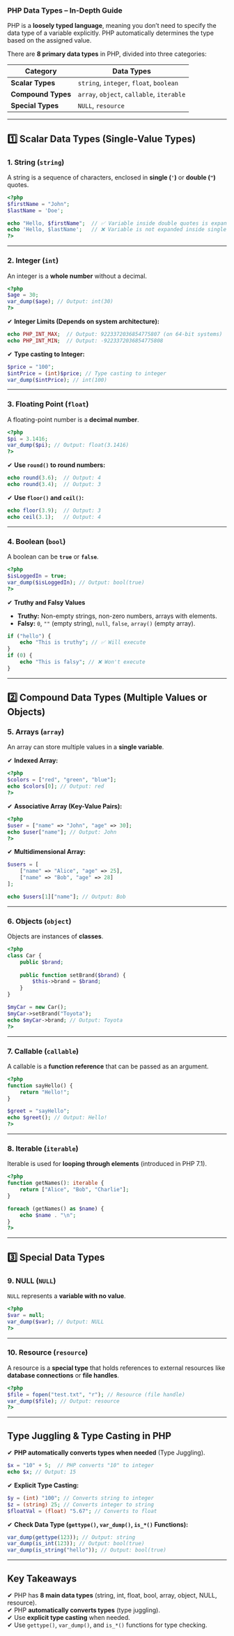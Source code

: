 ### **PHP Data Types – In-Depth Guide**  

PHP is a **loosely typed language**, meaning you don’t need to specify the data type of a variable explicitly. PHP automatically determines the type based on the assigned value.  

There are **8 primary data types** in PHP, divided into three categories:

| Category         | Data Types |
|-----------------|------------|
| **Scalar Types** | `string`, `integer`, `float`, `boolean` |
| **Compound Types** | `array`, `object`, `callable`, `iterable` |
| **Special Types** | `NULL`, `resource` |

---

## **1️⃣ Scalar Data Types (Single-Value Types)**  

### **1. String (`string`)**  
A string is a sequence of characters, enclosed in **single (`'`)** or **double (`"`)** quotes.

```php
<?php
$firstName = "John"; 
$lastName = 'Doe';

echo "Hello, $firstName";  // ✅ Variable inside double quotes is expanded
echo 'Hello, $lastName';   // ❌ Variable is not expanded inside single quotes
?>
```

---

### **2. Integer (`int`)**  
An integer is a **whole number** without a decimal.

```php
<?php
$age = 30;
var_dump($age); // Output: int(30)
?>
```

✔ **Integer Limits (Depends on system architecture):**  
```php
echo PHP_INT_MAX;  // Output: 9223372036854775807 (on 64-bit systems)
echo PHP_INT_MIN;  // Output: -9223372036854775808
```

✔ **Type casting to Integer:**  
```php
$price = "100";
$intPrice = (int)$price; // Type casting to integer
var_dump($intPrice); // int(100)
```

---

### **3. Floating Point (`float`)**  
A floating-point number is a **decimal number**.

```php
<?php
$pi = 3.1416;
var_dump($pi); // Output: float(3.1416)
?>
```

✔ **Use `round()` to round numbers:**  
```php
echo round(3.6);  // Output: 4
echo round(3.4);  // Output: 3
```

✔ **Use `floor()` and `ceil()`:**  
```php
echo floor(3.9);  // Output: 3
echo ceil(3.1);   // Output: 4
```

---

### **4. Boolean (`bool`)**  
A boolean can be **`true`** or **`false`**.

```php
<?php
$isLoggedIn = true;
var_dump($isLoggedIn); // Output: bool(true)
?>
```

✔ **Truthy and Falsy Values**  
- **Truthy:** Non-empty strings, non-zero numbers, arrays with elements.
- **Falsy:** `0`, `""` (empty string), `null`, `false`, `array()` (empty array).

```php
if ("hello") {
    echo "This is truthy"; // ✅ Will execute
}
if (0) {
    echo "This is falsy"; // ❌ Won't execute
}
```

---

## **2️⃣ Compound Data Types (Multiple Values or Objects)**  

### **5. Arrays (`array`)**  
An array can store multiple values in a **single variable**.

✔ **Indexed Array:**  
```php
<?php
$colors = ["red", "green", "blue"];
echo $colors[0]; // Output: red
?>
```

✔ **Associative Array (Key-Value Pairs):**  
```php
<?php
$user = ["name" => "John", "age" => 30];
echo $user["name"]; // Output: John
?>
```

✔ **Multidimensional Array:**  
```php
$users = [
    ["name" => "Alice", "age" => 25],
    ["name" => "Bob", "age" => 28]
];

echo $users[1]["name"]; // Output: Bob
```

---

### **6. Objects (`object`)**  
Objects are instances of **classes**.

```php
<?php
class Car {
    public $brand;
    
    public function setBrand($brand) {
        $this->brand = $brand;
    }
}

$myCar = new Car();
$myCar->setBrand("Toyota");
echo $myCar->brand; // Output: Toyota
?>
```

---

### **7. Callable (`callable`)**  
A callable is a **function reference** that can be passed as an argument.

```php
<?php
function sayHello() {
    return "Hello!";
}

$greet = "sayHello";
echo $greet(); // Output: Hello!
?>
```

---

### **8. Iterable (`iterable`)**  
Iterable is used for **looping through elements** (introduced in PHP 7.1).

```php
<?php
function getNames(): iterable {
    return ["Alice", "Bob", "Charlie"];
}

foreach (getNames() as $name) {
    echo $name . "\n";
}
?>
```

---

## **3️⃣ Special Data Types**  

### **9. NULL (`NULL`)**  
`NULL` represents a **variable with no value**.

```php
<?php
$var = null;
var_dump($var); // Output: NULL
?>
```

---

### **10. Resource (`resource`)**  
A resource is a **special type** that holds references to external resources like **database connections** or **file handles**.

```php
<?php
$file = fopen("test.txt", "r"); // Resource (file handle)
var_dump($file); // Output: resource
?>
```

---

## **Type Juggling & Type Casting in PHP**  

✔ **PHP automatically converts types when needed** (Type Juggling).  
```php
$x = "10" + 5;  // PHP converts "10" to integer
echo $x; // Output: 15
```

✔ **Explicit Type Casting:**  
```php
$y = (int) "100"; // Converts string to integer
$z = (string) 25; // Converts integer to string
$floatVal = (float) "5.67"; // Converts to float
```

✔ **Check Data Type (`gettype()`, `var_dump()`, `is_*()` Functions):**  
```php
var_dump(gettype(123)); // Output: string
var_dump(is_int(123)); // Output: bool(true)
var_dump(is_string("hello")); // Output: bool(true)
```

---

## **Key Takeaways**
✔ PHP has **8 main data types** (string, int, float, bool, array, object, NULL, resource).  
✔ PHP **automatically converts types** (type juggling).  
✔ Use **explicit type casting** when needed.  
✔ Use `gettype()`, `var_dump()`, and `is_*()` functions for type checking.  
